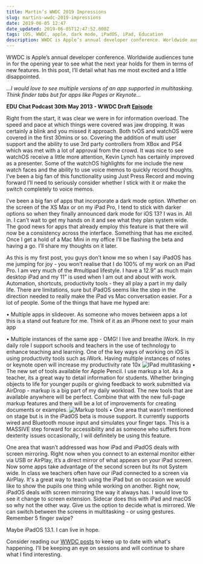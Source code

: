 ```yaml
---
title: Martin’s WWDC 2019 Impressions
slug: martins-wwdc-2019-impressions
date: 2019-06-05 12:47
date_updated: 2019-06-05T12:47:52.000Z
tags: iOS, WWDC, apple, dark mode, iPadOS, iPad, Education
description: WWDC is Apple’s annual developer conference. Worldwide audiences tune in for the opening year to see what the next year holds for them in terms of new features. In this post, I’ll detail what has me most excited and a little disappointed.
---
```


WWDC is Apple’s annual developer conference. Worldwide audiences tune in for the opening year to see what the next year holds for them in terms of new features. In this post, I’ll detail what has me most excited and a little disappointed.

*...I would love to see multiple versions of an app supported in multitasking. Think finder tabs but for apps like Pages or Keynote...*

**EDU Chat Podcast 30th May 2013 - WWDC Draft [Episode](https://podcasts.apple.com/gb/podcast/edu-chat-podcast/id1352444179?i=1000440164324)**

Right from the start, it was clear we were in for information overload. The speed and pace at which things were covered was jaw dropping. It was certainly a blink and you missed it approach. Both tvOS and watchOS were covered in the first 30mins or so. Covering the addition of multi user support and the ability to use 3rd party controllers from XBox and PS4 which was met with a lot of approval from the crowd. It was nice to see watchOS receive a little more attention, Kevin Lynch has certainly improved as a presenter. Some of the watchOS highlights for me include the new watch faces and the ability to use voice memos to quickly record thoughts. I’ve been a big fan of this functionality using Just Press Record and moving forward I’ll need to seriously consider whether I stick with it or make the switch completely to voice memos.

I’ve been a big fan of apps that incorporate a dark mode option. Whether on the screen of the XS Max or on my iPad Pro, I tend to stick with darker options so when they finally announced dark mode for iOS 13? I was in. All in. I can’t wait to get my hands on it and see what they plan system wide. The good news for apps that already employ this feature is that there will now be a consistency across the interface. Something that has me excited. Once I get a hold of a Mac Mini in my office I’ll be flashing the beta and having a go. I’ll share my thoughts on it later.

As this is my first post, you guys don’t know me so when I say iPadOS has me jumping for joy - you won’t realise that I do 100% of my work on an iPad Pro. I am very much of the #multipad lifestyle. I have a 12.9” as much main desktop iPad and my 11” is used when I am out and about with work. Automation, shortcuts, productivity tools - they all play a part in my daily life. There are limitations, sure but iPadOS seems like the step in the direction needed to really make the iPad vs Mac conversation easier. For a lot of people. Some of the things that have me hyped are:

• Multiple apps in slideover. As someone who moves between apps a lot this is a stand out feature for me. Think of it as an iPhone next to your main app

• Multiple instances of the same app - OMG! I live and breathe iWork. In my daily role I support schools and teachers in the use of technology to enhance teaching and learning. One of the key ways of working on iOS is using productivity tools such as iWork. Having multiple instances of notes or keynote open will increase my productivity rate 10x
![IPad multitasking](/content/images/2019/06/ipad-pro-12-folio-upright-2019-06-05-115526-4.jpeg)
• The new set of tools available for Apple Pencil. I use markup a lot. As a teacher, its a great way to detail information for students. Whether bringing objects to life for younger pupils or giving feedback to work submitted via AirDrop - markup is a big part of my daily workload. The new tools that are available anywhere will be perfect. Combine that with the new full-page markup features and there will be a lot of improvements for creating documents or examples.
![Markup tools](/content/images/2019/06/C325D0CF-B1D6-468F-AE1F-61FB8BCE5C35-4.jpeg)
• One area that wasn’t mentioned on stage but is in the iPadOS beta is mouse support. It currently supports wired and Bluetooth mouse input and simulates your finger taps. This is a MASSIVE step forward for accessibility and as someone who suffers from dexterity issues occasionally, I will definitely be using this feature.

One area that wasn’t addressed was how iPad and iPadOS deals with screen mirroring. Right now when you connect to an external monitor either via USB or AirPlay, it’s a direct mirror of what appears on your iPad screen. Now some apps take advantage of the second screen but its not System wide. In class we teachers often have our iPad connected to a screen via AirPlay. It's a great way to teach using the iPad but on occasion we would like to show the pupils one thing while working on another. Right now, iPadOS deals with screen mirroring the way it always has. I would love to see it change to screen extension. Sidecar does this with iPad and macOS so why not the other way. Give us the option to decide what is mirrored. We can switch between the screens in multitasking - or using gestures. Remember 5 finger swipe?

Maybe iPadOS 13.1. I can live in hope.

Consider reading our [WWDC posts](https://www.inuk.blog/tag/wwdc/) to keep up to date with what's happening. I’ll be keeping an eye on sessions and will continue to share what I find interesting.

